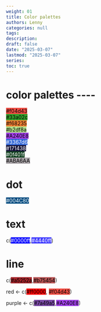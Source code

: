 ```yaml
---
weight: 01
title: Color palettes
authors: Lenny
categories: null
tags: 
description: 
draft: false
date: "2025-03-07"
lastmod: "2025-03-07"
series:
toc: true
---
```



<!--more-->

# color palettes ----
 
<mark style = "background-color: #f04d43">#f04d43</mark>  
<mark style = "background-color: #33a02c">#33a02c</mark>  
<mark style = "background-color: #f68235">#f68235</mark>  
<mark style = "background-color: #b2df8a">#b2df8a</mark>  
<mark style = "background-color: #A240E8">#A240E8</mark>  
<mark style = "background-color: #3367d6; color: white">#3367d6</mark>  
<mark style = "background-color: #171438; color: white">#171438</mark>  
<mark style = "background-color: #0f401f; color: white">#0f401f</mark>  
<mark style = "background-color: #ABA6AA">#ABA6AA</mark>
 
# dot
<mark style = "background-color: #004C80; color: white">#004C80</mark>
 
# text
c(<mark style = "background-color: #0000ff; color: white">#0000ff</mark>,<mark style = "background-color: #4440ff; color: white">#4440ff</mark>)
 
# line
c(<mark style = "background-color: #a5252a">#a5252a</mark>,<mark style = "background-color: #b75454">#b75454</mark>)  
 
red <- c(<mark style = "background-color: #ff0000">#ff0000</mark>, <mark style = "background-color: #f04d43">#f04d43</mark>)
 
purple <- c(<mark style = "background-color: #7a49a5">#7a49a5</mark>,<mark style = "background-color: #A240E8">#A240E8</mark>)

